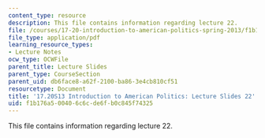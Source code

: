 ```yaml
---
content_type: resource
description: This file contains information regarding lecture 22.
file: /courses/17-20-introduction-to-american-politics-spring-2013/f1b176a500406c6cde6fb0c845f74325_MIT17_20S13_Lecture22.pdf
file_type: application/pdf
learning_resource_types:
- Lecture Notes
ocw_type: OCWFile
parent_title: Lecture Slides
parent_type: CourseSection
parent_uid: db6face8-a62f-2100-ba86-3e4cb810cf51
resourcetype: Document
title: '17.20S13 Introduction to American Politics: Lecture Slides 22'
uid: f1b176a5-0040-6c6c-de6f-b0c845f74325
---
```

This file contains information regarding lecture 22.

